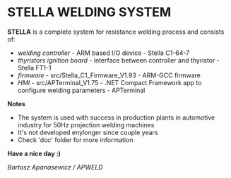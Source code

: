 # STELLA WELDING SYSTEM

**STELLA** is a complete system for resistance welding process and consists of:
* *welding controller* - ARM based I/O device - Stella C1-64-7
* *thyristors ignition board* - interface between controller and thyristor - Stella FT1-1
* *firmware* - src/Stella_C1_Firmware_V1.93 - ARM-GCC firmware
* *HMI* - src/APTerminal_V1.75 - .NET Compact Framework app to configure welding parameters - APTerminal

**Notes**
* The system is used with success in production plants in automotive industry for 50Hz projection welding machines
* It's not developed enylonger since couple years
* Check 'doc' folder for more information

**Have a nice day :)**

*Bartosz Apanasewicz / APWELD*
